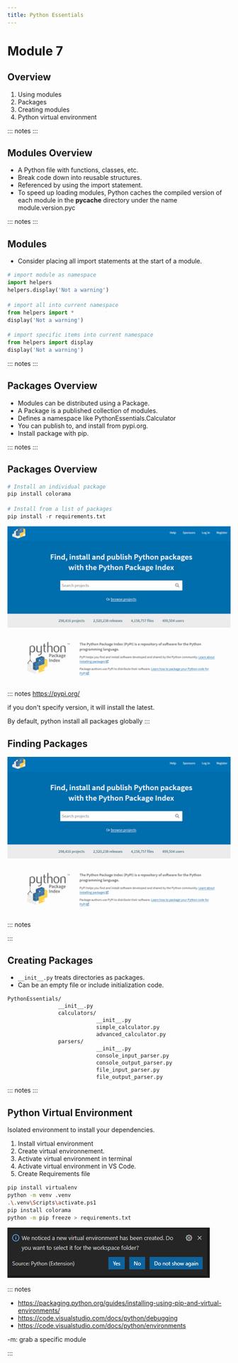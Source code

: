 ```yaml
---
title: Python Essentials
---
```


# Module 7

## Overview

1. Using modules 
1. Packages
1. Creating modules
1. Python virtual environment

::: notes
:::

## Modules Overview

- A Python file with functions, classes, etc.
- Break code down into reusable structures.
- Referenced by using the import statement.
- To speed up loading modules, Python caches the compiled version of each module in the **__pycache__** directory under the name module.version.pyc

::: notes
:::

## Modules 

- Consider placing all import statements at the start of a module.

```python
# import module as namespace
import helpers
helpers.display('Not a warning')

# import all into current namespace
from helpers import *
display('Not a warning')

# import specific items into current namespace
from helpers import display
display('Not a warning')
```

::: notes
:::

## Packages Overview

- Modules can be distributed using a Package.
- A Package is a published collection of modules.
- Defines a namespace like PythonEssentials.Calculator
- You can publish to, and install from pypi.org.
- Install package with pip.

::: notes
:::

## Packages Overview

```python
# Install an individual package
pip install colorama

# Install from a list of packages
pip install -r requirements.txt
```

![](../media/pypi.png)

::: notes
https://pypi.org/

if you don't specify version, it will install the latest.

By default, python install all packages globally
:::

## Finding Packages

![](../media/pypi.png)

::: notes

:::

## Creating Packages

- ```__init__.py``` treats directories as packages.
- Can be an empty file or include initialization code.

```
PythonEssentials/
                __init__.py
                calculators/
                            __init__.py
                            simple_calculator.py
                            advanced_calculator.py
                parsers/
                            __init__.py
                            console_input_parser.py
                            console_output_parser.py
                            file_input_parser.py
                            file_output_parser.py
```

::: notes
:::

## Python Virtual Environment

Isolated environment to install your dependencies.

1. Install virtual environment
1. Create virtual environnement.
1. Activate virtual environment in terminal
1. Activate virtual environment in VS Code.
1. Create Requirements file

```bash
pip install virtualenv
python -m venv .venv
.\.venv\Scripts\activate.ps1
pip install colorama
python -m pip freeze > requirements.txt
```
![](../media/ActivatePythonVirtualEnvironment.PNG)

::: notes

- https://packaging.python.org/guides/installing-using-pip-and-virtual-environments/
- https://code.visualstudio.com/docs/python/debugging
- https://code.visualstudio.com/docs/python/environments

-m: grab a specific module

:::

